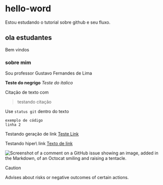 # hello-word
Estou estudando o tutorial sobre github e seu fluxo.

## ola estudantes
Bem vindos

### sobre mim
Sou professor Gustavo Fernandes de Lima

**Teste do negrigo** _Teste do italico_

Citação de texto com 
> testando citação

Use `status git` dentro do texto
```
exemplo de código
linha 2
```
Testando geração de link [Teste Link](www.youtube.com/@GustavoLimaProf)

Testando hiper\ link [Texto de link](#hello-word) 

![Screenshot of a comment on a GitHub issue showing an image, added in the Markdown, of an Octocat smiling and raising a tentacle.](https://myoctocat.com/assets/images/base-octocat.svg)

> [!CAUTION]
> Advises about risks or negative outcomes of certain actions.

